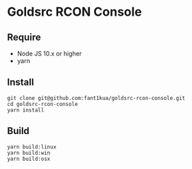 # Goldsrc RCON Console

## Require
- Node JS 10.x or higher
- yarn

## Install
```
git clone git@github.com:fant1kua/goldsrc-rcon-console.git
cd goldsrc-rcon-console
yarn install
```

## Build
```
yarn build:linux
yarn build:win
yarn build:osx
```
